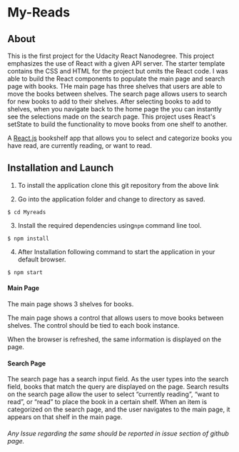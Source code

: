 # My-Reads

## About
This is the first project for the Udacity React Nanodegree. This project emphasizes the use of React with a given API server. The starter template contains the CSS and HTML for the project but omits the React code. I was able to build the React components to populate the main page and search page with books. THe main page has three shelves that users are able to move the books between shelves. The search page allows users to search for new books to add to their shelves. After selecting books to add to shelves, when you navigate back to the home page the you can instantly see the selections made on the search page. This project uses React's setState to build the functionality to move books from one shelf to another.

A [React.js]() bookshelf app that allows you to select and categorize books you have read, are currently reading, or want to read.

## Installation and Launch

1. To install the application clone this git repository from the above link

2. Go into the application folder and change to directory as saved.

```
$ cd Myreads
```

3. Install the required dependencies using`npm` command line tool.

```
$ npm install
```

4. After Installation following command to start the application in your default browser.

```
$ npm start
```

#### Main Page
 The main page shows 3 shelves for books.

 The main page shows a control that allows users to move books between shelves. The control should be tied to each book instance.

 When the browser is refreshed, the same information is displayed on the page.

#### Search Page
 The search page has a search input field. As the user types into the search field, books that match the query are displayed on the page.
 Search results on the search page allow the user to select “currently reading”, “want to read”, or “read” to place the book in a certain shelf.
 When an item is categorized on the search page, and the user navigates to the main page, it appears on that shelf in the main page.

###### Any Issue regarding the same should be reported in issue section of github page.
